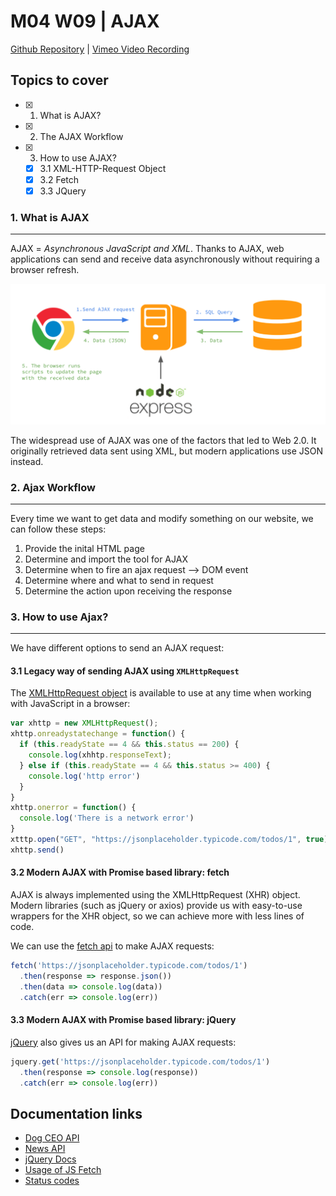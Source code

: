 # M04 W09 | AJAX
[Github Repository](https://github.com/Alfredo08/Cohort-National-February-17-2025/tree/main/W04D3%20-%20AJAX) | [Vimeo Video Recording](https://vimeo.com/1065234241/88e26c7965?share=copy)

## Topics to cover

* [X] 1. What is AJAX?
* [X] 2. The AJAX Workflow
* [X] 3. How to use AJAX?
    * [X] 3.1 XML-HTTP-Request Object
    * [X] 3.2 Fetch
    * [X] 3.3 JQuery

### 1. What is AJAX
---
AJAX = _Asynchronous JavaScript and XML_. Thanks to AJAX, web applications can send and receive data asynchronously without requiring a browser refresh.

![Ajax Workflow](https://github.com/C-Shi/lhl-flex-lecture/blob/main/module_4/ajax/image/ajax.png?raw=true)


The widespread use of AJAX was one of the factors that led to Web 2.0. It originally retrieved data sent using XML, but modern applications use JSON instead.

### 2. Ajax Workflow
---

Every time we want to get data and modify something on our website, we can follow these steps:

1. Provide the inital HTML page
2. Determine and import the tool for AJAX
3. Determine when to fire an ajax request --> DOM event
4. Determine where and what to send in request
5. Determine the action upon receiving the response

### 3. How to use Ajax?
---

We have different options to send an AJAX request:

#### 3.1 Legacy way of sending AJAX using `XMLHttpRequest`

The [XMLHttpRequest object](https://developer.mozilla.org/en-US/docs/Web/API/XMLHttpRequest) is available to use at any time when working with JavaScript in a browser:

```js
var xhttp = new XMLHttpRequest();
xhttp.onreadystatechange = function() {
  if (this.readyState == 4 && this.status == 200) {
    console.log(xhhtp.responseText);
  } else if (this.readyState == 4 && this.status >= 400) {
    console.log('http error')
  }
}
xhttp.onerror = function() {
  console.log('There is a network error')
}
xtttp.open("GET", "https://jsonplaceholder.typicode.com/todos/1", true)
xhttp.send()
```

#### 3.2 Modern AJAX with Promise based library: fetch

AJAX is always implemented using the XMLHttpRequest (XHR) object. Modern libraries (such as jQuery or axios) provide us with easy-to-use wrappers for the XHR object, so we can achieve more with less lines of code.

We can use the [fetch api](https://developer.mozilla.org/en-US/docs/Web/API/Fetch_API) to make AJAX requests:

```js
fetch('https://jsonplaceholder.typicode.com/todos/1')
  .then(response => response.json())
  .then(data => console.log(data))
  .catch(err => console.log(err))
```

#### 3.3 Modern AJAX with Promise based library: jQuery

[jQuery](https://jquery.com/) also gives us an API for making AJAX requests:

```js
jquery.get('https://jsonplaceholder.typicode.com/todos/1')
  .then(response => console.log(response))
  .catch(err => console.log(err))
```

## Documentation links
* [Dog CEO API](https://dog.ceo/dog-api/documentation/)
* [News API](https://newsapi.org/)
* [jQuery Docs](https://api.jquery.com/)
* [Usage of JS Fetch](https://developer.mozilla.org/en-US/docs/Web/API/fetch)
* [Status codes](https://www.restapitutorial.com/httpstatuscodes.html)



